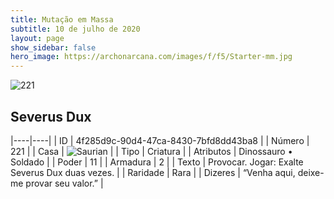 ```yaml
---
title: Mutação em Massa
subtitle: 10 de julho de 2020
layout: page
show_sidebar: false
hero_image: https://archonarcana.com/images/f/f5/Starter-mm.jpg
---
```


![221](https://cdn.keyforgegame.com/media/card_front/pt/479_221_HGGJC9H289PC_pt.png)

## Severus Dux

|----|----|
| ID | 4f285d9c-90d4-47ca-8430-7bfd8dd43ba8 |
| Número | 221 |
| Casa | ![Saurian](https://archonarcana.com/images/thumb/9/9e/Saurian_P.png/22px-Saurian_P.png "Sauro") |
| Tipo | Criatura |
| Atributos | Dinossauro • Soldado |
| Poder | 11 |
| Armadura | 2 |
| Texto | Provocar. Jogar: Exalte Severus Dux duas vezes. |
| Raridade | Rara |
| Dizeres | “Venha aqui, deixe-me provar seu valor.” |
